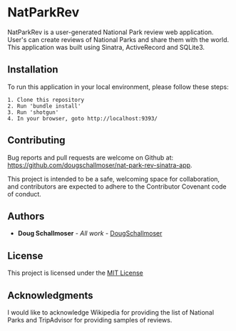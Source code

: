 # NatParkRev

NatParkRev is a user-generated National Park review web application. User's can create reviews of National Parks and share them with the world. This application was built using Sinatra, ActiveRecord and SQLite3.


## Installation

To run this application in your local environment, please follow these steps:

```
1. Clone this repository
2. Run 'bundle install'
3. Run 'shotgun'
4. In your browser, goto http://localhost:9393/
```


## Contributing

Bug reports and pull requests are welcome on Github at:
https://github.com/dougschallmoser/nat-park-rev-sinatra-app.

This project is intended to be a safe, welcoming space for collaboration, and contributors are expected to adhere to the Contributor Covenant code of conduct.
 

## Authors

* **Doug Schallmoser** - *All work* - [DougSchallmoser](https://github.com/dougschallmoser)


## License

This project is licensed under the [MIT License](https://opensource.org/licenses/MIT)


## Acknowledgments

I would like to acknowledge Wikipedia for providing the list of National Parks and TripAdvisor for providing samples of reviews.
